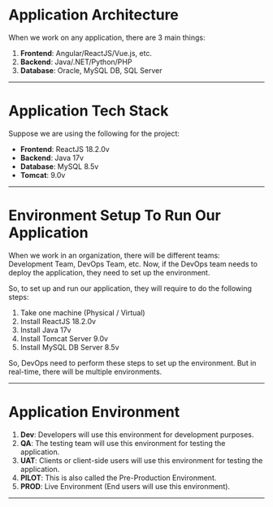 # Application Architecture

When we work on any application, there are 3 main things:

1) **Frontend**: Angular/ReactJS/Vue.js, etc.
2) **Backend**: Java/.NET/Python/PHP
3) **Database**: Oracle, MySQL DB, SQL Server

---

# Application Tech Stack

Suppose we are using the following for the project:

- **Frontend**: ReactJS 18.2.0v
- **Backend**: Java 17v
- **Database**: MySQL 8.5v
- **Tomcat**: 9.0v

---

# Environment Setup To Run Our Application

When we work in an organization, there will be different teams: Development Team, DevOps Team, etc. Now, if the DevOps team needs to deploy the application, they need to set up the environment.

So, to set up and run our application, they will require to do the following steps:

1) Take one machine (Physical / Virtual)
2) Install ReactJS 18.2.0v
3) Install Java 17v
4) Install Tomcat Server 9.0v
5) Install MySQL DB Server 8.5v

So, DevOps need to perform these steps to set up the environment. But in real-time, there will be multiple environments.

---

# Application Environment

1) **Dev**: Developers will use this environment for development purposes.
2) **QA**: The testing team will use this environment for testing the application.
3) **UAT**: Clients or client-side users will use this environment for testing the application.
4) **PILOT**: This is also called the Pre-Production Environment.
5) **PROD**: Live Environment (End users will use this environment).

---
